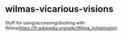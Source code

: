 # wilmas-vicarious-visions
Stuff for using/accessing/ducking with Wilma(https://fi.wikipedia.org/wiki/Wilma_(ohjelmisto))

